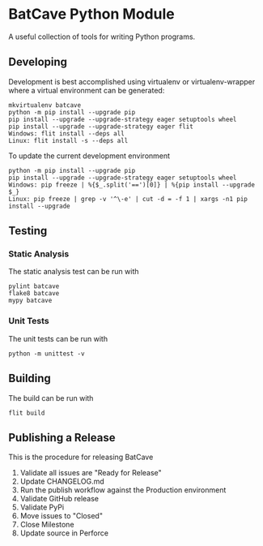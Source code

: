 # BatCave Python Module

A useful collection of tools for writing Python programs.

## Developing

Development is best accomplished using virtualenv or virtualenv-wrapper where a virtual environment can be generated:

    mkvirtualenv batcave
    python -m pip install --upgrade pip
    pip install --upgrade --upgrade-strategy eager setuptools wheel
    pip install --upgrade --upgrade-strategy eager flit
    Windows: flit install --deps all
    Linux: flit install -s --deps all

To update the current development environment

    python -m pip install --upgrade pip
    pip install --upgrade --upgrade-strategy eager setuptools wheel
    Windows: pip freeze | %{$_.split('==')[0]} | %{pip install --upgrade $_}
    Linux: pip freeze | grep -v '^\-e' | cut -d = -f 1 | xargs -n1 pip install --upgrade

## Testing

### Static Analysis

The static analysis test can be run with

    pylint batcave
    flake8 batcave
    mypy batcave

### Unit Tests

The unit tests can be run with

    python -m unittest -v

## Building

The build can be run with

    flit build

## Publishing a Release

This is the procedure for releasing BatCave

1. Validate all issues are "Ready for Release"
1. Update CHANGELOG.md
1. Run the publish workflow against the Production environment
1. Validate GitHub release
1. Validate PyPi
1. Move issues to "Closed"
1. Close Milestone
1. Update source in Perforce

<!--- cSpell:ignore virtualenv mkvirtualenv batcave stest mypy xmlrunner utest -->
